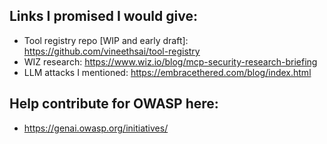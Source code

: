 ## Links I promised I would give:

- Tool registry repo [WIP and early draft]: https://github.com/vineethsai/tool-registry
- WIZ research: https://www.wiz.io/blog/mcp-security-research-briefing
- LLM attacks I mentioned: https://embracethered.com/blog/index.html

## Help contribute for OWASP here:
- https://genai.owasp.org/initiatives/
